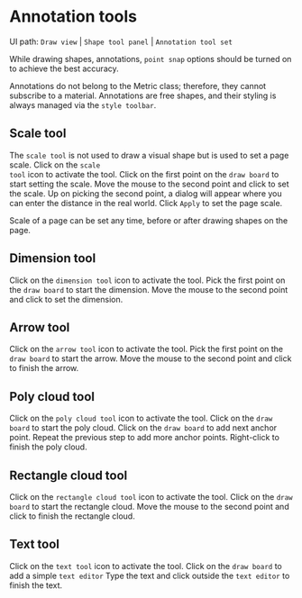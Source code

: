 # Annotation tools
<tldr>
    <p>UI path: <ui-path><code>Draw view</code> | <code>Shape tool panel</code> | <code>Annotation tool set</code></ui-path></p>
</tldr>

<tip>
<p>
While drawing shapes, annotations, <code>point snap</code> options should be turned on to achieve the best accuracy.
</p>
</tip>
<note>
<p>
Annotations do not belong to the Metric class; therefore, they cannot subscribe to a material. Annotations are free shapes, and their styling is always managed via the <code>style toolbar</code>.</p>
</note>

## Scale tool
The <code>scale tool</code> is not used to draw a visual shape but is used to set a page scale.
<procedure>
<step>
Click on the <code>scale tool</code> icon to activate the tool.
</step>
<step>
Click on the first point on the <code>draw board</code> to start setting the scale.
</step>
<step>
Move the mouse to the second point and click to set the scale.
</step>
<step>
Up on picking the second point, a dialog will appear where you can enter the distance in the real world.
</step>
<step>
Click <code>Apply</code> to set the page scale.
</step>
<tip>
<p>
   Scale of a page can be set any time, before or after drawing shapes on the page.
</p>
</tip>
</procedure>

## Dimension tool
<procedure>

<step>
Click on the <code>dimension tool</code> icon to activate the tool.
</step>
<step>
Pick the first point on the <code>draw board</code> to start the dimension.
</step>
<step>
Move the mouse to the second point and click to set the dimension.
</step>
</procedure>

## Arrow tool
<procedure>
<step>
Click on the <code>arrow tool</code> icon to activate the tool.
</step>
<step>
Pick the first point on the <code>draw board</code> to start the arrow.
</step>
<step>
Move the mouse to the second point and click to finish the arrow.
</step>
</procedure>

## Poly cloud tool
<procedure>
<step>
Click on the <code>poly cloud tool</code> icon to activate the tool.
</step>
<step>
Click on the <code>draw board</code> to start the poly cloud.
</step>
<step>
Click on the <code>draw board</code> to add next anchor point.
</step>
<step>
Repeat the previous step to add more anchor points.
</step>
<step>
Right-click to finish the poly cloud.
</step>
</procedure>

## Rectangle cloud tool
<procedure>
<step>
Click on the <code>rectangle cloud tool</code> icon to activate the tool.
</step>
<step>
Click on the <code>draw board</code> to start the rectangle cloud.
</step>
<step>
Move the mouse to the second point and click to finish the rectangle cloud.
</step>
</procedure>

## Text tool
<procedure>
<step>
Click on the <code>text tool</code> icon to activate the tool.
</step>
<step>
Click on the <code>draw board</code> to add a simple <code>text editor</code> 
</step>
<step>
Type the text and click outside the <code>text editor</code> to finish the text.
</step>
</procedure>

